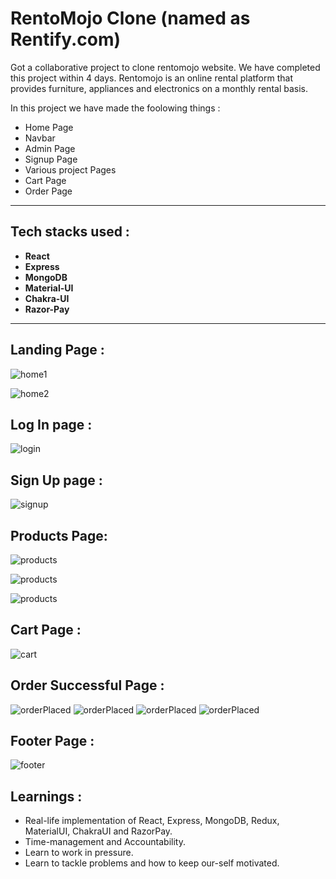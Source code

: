 # RentoMojo Clone (named as Rentify.com)
Got a collaborative project to clone rentomojo website. We have completed this project within 4 days.
Rentomojo is an online rental platform that provides furniture, appliances and electronics on a monthly rental basis.

In this project we have made the foolowing things :
 - Home Page
 - Navbar
 - Admin Page
 - Signup Page
 - Various project Pages
 - Cart Page
 - Order Page

---

## Tech stacks used :
* **React**
* **Express**
* **MongoDB**
* **Material-UI**
* **Chakra-UI**
* **Razor-Pay**

***
## Landing Page :

![home1](img/HomePage.png)

![home2](img/search.png)


## Log In page :

![login](img/login.png)

## Sign Up page :

![signup](img/Signup.png)

## Products Page:

![products](img/Category.png)

![products](img/SubCategory.png)

![products](img/SingleProduct.png)



## Cart Page : 

![cart](img/cart.png)

## Order Successful Page : 

![orderPlaced](img/Pay1.png)
![orderPlaced](img/Pay2.png)
![orderPlaced](img/Pay3.png)
![orderPlaced](img/Pay4.png)

## Footer Page :

![footer](img/footers.png)

## Learnings :
- Real-life implementation of React, Express, MongoDB, Redux, MaterialUI, ChakraUI and RazorPay.
- Time-management and Accountability.
- Learn to work in pressure.
- Learn to tackle problems and how to keep our-self motivated.
  















